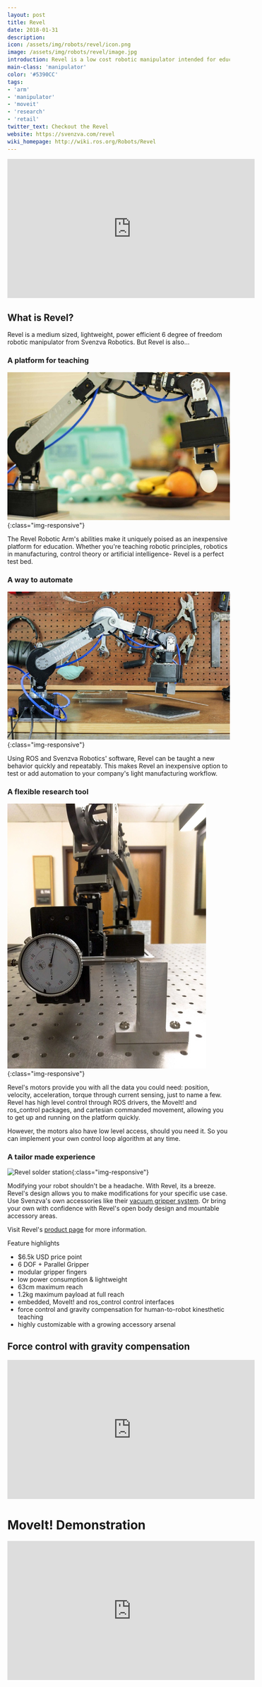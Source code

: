 ```yaml
---
layout: post
title: Revel
date: 2018-01-31
description:
icon: /assets/img/robots/revel/icon.png
image: /assets/img/robots/revel/image.jpg
introduction: Revel is a low cost robotic manipulator intended for education, research, light automation & manufacturing.
main-class: 'manipulator'
color: '#5390CC'
tags:
- 'arm'
- 'manipulator'
- 'moveit'
- 'research'
- 'retail'
twitter_text: Checkout the Revel
website: https://svenzva.com/revel
wiki_homepage: http://wiki.ros.org/Robots/Revel
---
```

<iframe width="560" height="315" src="https://www.youtube-nocookie.com/embed/o8F8DLXMTv8" frameborder="0" allow="encrypted-media" allowfullscreen></iframe>

## What is Revel?
Revel is a medium sized, lightweight, power efficient 6 degree of freedom robotic manipulator from Svenzva Robotics. But Revel is also...


### A platform for teaching
![Revel is used for education](/assets/img/robots/revel/revel_education.jpg){:class="img-responsive"}

The Revel Robotic Arm's abilities make it uniquely poised as an inexpensive platform for education. Whether you're teaching robotic principles, robotics in manufacturing, control theory or artificial intelligence- Revel is a perfect test bed.

### A way to automate
![Revel automates material handling](/assets/img/robots/revel/revel_automation.jpg){:class="img-responsive"}

Using ROS and Svenzva Robotics' software, Revel can be taught a new behavior quickly and repeatably. This makes Revel an inexpensive option to test or add automation to your company's light manufacturing workflow.

### A flexible research tool
![Revel conducts material research](/assets/img/robots/revel/revel_research.jpg){:class="img-responsive"}


Revel's motors provide you with all the data you could need: position, velocity, acceleration, torque through current sensing, just to name a few.
Revel has high level control through ROS drivers, the MoveIt! and  ros_control packages, and cartesian commanded movement, allowing you to get up and running on the platform quickly.

However, the motors also have low level access, should you need it. So you can implement your own control loop algorithm at any time.

### A tailor made experience
![Revel solder station](https://svenzva.com/wp-content/uploads/revel_robot_solder_sm.jpg){:class="img-responsive"}

Modifying your robot shouldn't be a headache. With Revel, its a breeze.
Revel's design allows you to make modifications for your specific use case. Use Svenzva's own accessories like their [vacuum gripper system](https://svenzva.com/product/ultra-quiet-vacuum-gripper-system-for-robotic-arms/). Or bring your own with confidence with Revel's open body design and mountable accessory areas.


Visit Revel's [product page](https://svenzva.com/revel) for more information.


Feature highlights
* $6.5k USD price point
* 6 DOF + Parallel Gripper
* modular gripper fingers
* low power consumption & lightweight
* 63cm maximum reach
* 1.2kg maximum payload at full reach
* embedded, MoveIt! and ros_control control interfaces
* force control and gravity compensation for human-to-robot kinesthetic teaching
* highly customizable with a growing accessory arsenal


## Force control with gravity compensation
<iframe width="560" height="315" src="https://www.youtube-nocookie.com/embed/MlfV4AAb_Os" frameborder="0" allow="encrypted-media" allowfullscreen></iframe>

# MoveIt! Demonstration
<iframe width="560" height="315" src="https://www.youtube-nocookie.com/embed/4sGlWGcBTSk?rel=0" frameborder="0" allow="encrypted-media" allowfullscreen></iframe>


